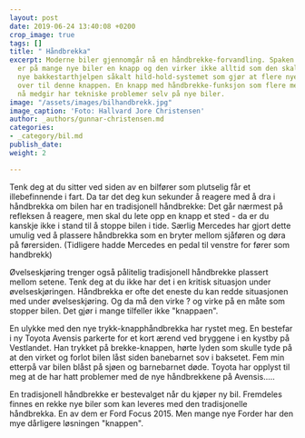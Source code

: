 ```yaml
---
layout: post
date: 2019-06-24 13:40:08 +0200
crop_image: true
tags: []
title: " Håndbrekka"
excerpt: Moderne biler gjennomgår nå en håndbrekke-forvandling. Spaken mellom setene
  er på mange nye biler en knapp og den virker ikke alltid som den skal. Det er den
  nye bakkestarthjelpen såkalt hild-hold-systemet som gjør at flere nyere biler går
  over til denne knappen. En knapp med håndbrekke-funksjon som flere merkeforhandlere
  nå medgir har tekniske problemer selv på nye biler.
image: "/assets/images/bilhandbrekk.jpg"
image_caption: 'Foto: Hallvard Jore Christensen'
author: _authors/gunnar-christensen.md
categories:
- _category/bil.md
publish_date: 
weight: 2

---
```

Tenk deg at du sitter ved siden av en bilfører som plutselig får et illebefinnende i fart. Da tar det deg kun sekunder å reagere med å dra i håndbrekka om bilen har en tradisjonell håndbrekke: Det går nærmest på refleksen å reagere, men skal du lete opp en knapp et sted - da er du kanskje ikke i stand til å stoppe bilen i tide. Særlig Mercedes har gjort dette umulig ved å plassere håndbrekka som en bryter mellom sjåføren og døra på førersiden. (Tidligere hadde Mercedes en pedal til venstre for fører som handbrekk)

Øvelseskjøring trenger også pålitelig tradisjonell håndbrekke plassert mellom setene. Tenk deg at du ikke har det i en kritisk situasjon under øvelseskjøringen. Håndbrekka er ofte det eneste du kan redde situasjonen med under øvelseskjøring. Og da må den virke ? og virke på en måte som stopper bilen. Det gjør i mange tilfeller ikke "knappaen".

En ulykke med den nye trykk-knapphåndbrekka har rystet meg. En bestefar i ny Toyota Avensis parkerte for et kort ærend ved bryggene i en kystby på Vestlandet. Han trykket på brekke-knappen, hørte lyden som skulle tyde på at den virket og forlot bilen låst siden banebarnet sov i baksetet. Fem min etterpå var bilen blåst på sjøen og barnebarnet døde. Toyota har opplyst til meg at de har hatt problemer med de nye håndbrekkene på Avensis.....

En tradisjonell håndbrekke er bestevalget når du kjøper ny bil. Fremdeles finnes en rekke nye biler som kan leveres med den tradisjonelle håndbrekka. En av dem er Ford Focus 2015. Men mange nye Forder har den mye dårligere løsningen "knappen".